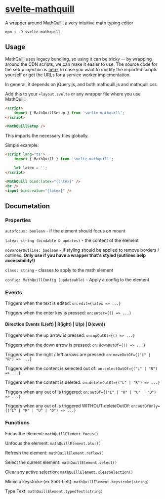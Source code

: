 # [svelte-mathquill](https://leodog896.github.io/svelte-mathquill)

A wrapper around MathQuill, a very intuitive math typing editor

`npm i -D svelte-mathquill`

## Usage

MathQuill uses legacy bundling, so using it can be tricky -- by wrapping around the CDN scripts, we can make it easier to use. The source code for the setup injection is [here](https://github.com/LeoDog896/svelte-mathquill/blob/main/src/lib/MathQuillSetup.svelte), in case you want to modify the imported scripts yourself or get the URLs for a service worker implementation.

In general, it depends on jQuery.js, and both mathquill.js and mathquill.css

Add this to your `+layout.svelte` or any wrapper file where you use MathQuill:

```html
<script>
	import { MathQuillSetup } from 'svelte-mathquill';
</script>

<MathQuillSetup />
```

This imports the necessary files globally.

Simple example:

```html
<script lang="ts">
	import { MathQuill } from 'svelte-mathquill';

	let latex = '';
</script>

<MathQuill bind:latex="{latex}" />
<br />
<input bind:value="{latex}" />
```

## Documetation

### Properties

`autofocus: boolean` - if the element should focus on mount

`latex: string (bindable & updates)` - the content of the element

`noBorderOutline: boolean` - if styling should be applied to remove borders / outlines. **Only use if you have a wrapper that's styled (outlines help accessibility!)**

`class: string` - classes to apply to the math element

`config: MathQuillConfig (updateable)` - Apply a config to the element.

### Events

Triggers when the text is edited: `on:edit={latex => ...}`

Triggers when the enter key is pressed: `on:enter={() => ...}`

#### Direction Events (L(eft) | R(ight) | U(p) | D(own))

Triggers when the up arrow is pressed: `on:upOutOf={() => ...}`

Triggers when the down arrow is pressed: `on:downOutOf={() => ...}`

Triggers when the right / left arrows are pressed: `on:moveOutOf={("L" | "R") => ...}`

Triggers when the content is selected out of: `on:selectOutOf={("L" | "R") => ...}`

Triggers when the content is deleted: `on:deleteOutOf={("L" | "R") => ...}`

Triggers when any out of is triggered: `on:outOf={("L" | "R" | "U" | "D") => ...}`

Triggers when any out of is triggered WITHOUT deleteOutOf: `on:outOfOnly={("L" | "R" | "U" | "D") => ...}`

### Functions

Focus the element: `mathQuillElement.focus()`

Unfocus the element: `mathQuillElement.blur()`

Refresh the element: `mathQuillElement.reflow()`

Select the current element: `mathQuillElement.select()`

Clear any active selection: `mathQuillElement.clearSelection()`

Mimic a keystroke (ex Shift-Left): `mathQuillElement.keystroke(string)`

Type Text: `mathQuillElement.typedText(string)`
